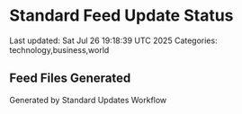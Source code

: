 # Standard Feed Update Status
Last updated: Sat Jul 26 19:18:39 UTC 2025
Categories: technology,business,world

## Feed Files Generated

Generated by Standard Updates Workflow
